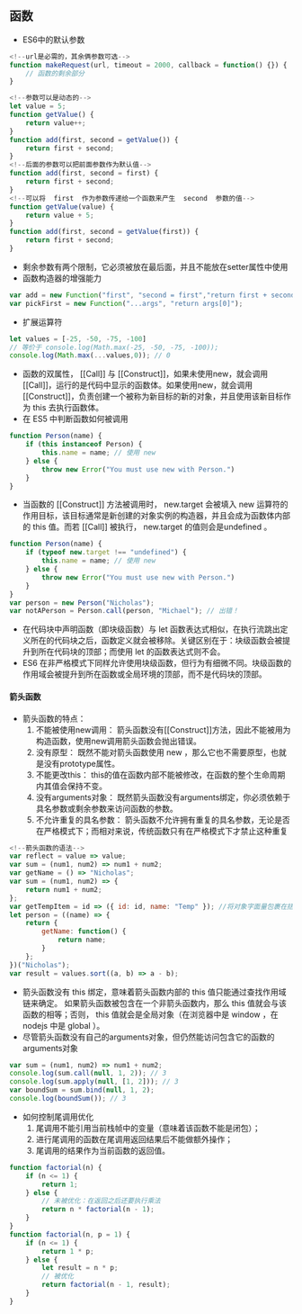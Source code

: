 ## 函数
- ES6中的默认参数

```js
<!--url是必需的，其余俩参数可选-->
function makeRequest(url, timeout = 2000, callback = function() {}) {
    // 函数的剩余部分
}

<!--参数可以是动态的-->
let value = 5;
function getValue() {
    return value++;
}
function add(first, second = getValue()) {
    return first + second;
}
<!--后面的参数可以把前面参数作为默认值-->
function add(first, second = first) {
    return first + second;
}
<!--可以将  first  作为参数传递给一个函数来产生  second  参数的值-->
function getValue(value) {
    return value + 5;
}
function add(first, second = getValue(first)) {
    return first + second;
}
```

- 剩余参数有两个限制，它必须被放在最后面，并且不能放在setter属性中使用
- 函数构造器的增强能力

```js
var add = new Function("first", "second = first","return first + second");
var pickFirst = new Function("...args", "return args[0]");
```
- 扩展运算符

```js
let values = [-25, -50, -75, -100]
// 等价于 console.log(Math.max(-25, -50, -75, -100));
console.log(Math.max(...values,0)); // 0
```

- 函数的双属性， [[Call]] 与 [[Construct]]，如果未使用new，就会调用[[Call]]，运行的是代码中显示的函数体。如果使用new，就会调用[[Construct]]，负责创建一个被称为新目标的新的对象，并且使用该新目标作为  this  去执行函数体。
- 在 ES5 中判断函数如何被调用

```js
function Person(name) {
    if (this instanceof Person) {
        this.name = name; // 使用 new
    } else {
        throw new Error("You must use new with Person.")
    }
}
```
- 当函数的  [[Construct]]  方法被调用时，  new.target  会被填入  new  运算符的作用目标，该目标通常是新创建的对象实例的构造器，并且会成为函数体内部的  this  值。而若  [[Call]]  被执行，  new.target  的值则会是undefined  。

```js
function Person(name) {
    if (typeof new.target !== "undefined") {
        this.name = name; // 使用 new
    } else {
        throw new Error("You must use new with Person.")
    }
}
var person = new Person("Nicholas");
var notAPerson = Person.call(person, "Michael"); // 出错！
```
- 在代码块中声明函数（即块级函数）与  let  函数表达式相似，在执行流跳出定义所在的代码块之后，函数定义就会被移除。关键区别在于：块级函数会被提升到所在代码块的顶部；而使用  let  的函数表达式则不会。
- ES6 在非严格模式下同样允许使用块级函数，但行为有细微不同。块级函数的作用域会被提升到所在函数或全局环境的顶部，而不是代码块的顶部。

#### 箭头函数
- 箭头函数的特点：
    1. 不能被使用new调用： 箭头函数没有[[Construct]]方法，因此不能被用为构造函数，使用new调用箭头函数会抛出错误。
    2. 没有原型： 既然不能对箭头函数使用  new  ，那么它也不需要原型，也就是没有prototype属性。
    3. 不能更改this：  this的值在函数内部不能被修改，在函数的整个生命周期内其值会保持不变。
    4. 没有arguments对象： 既然箭头函数没有arguments绑定，你必须依赖于具名参数或剩余参数来访问函数的参数。
    5. 不允许重复的具名参数： 箭头函数不允许拥有重复的具名参数，无论是否在严格模式下；而相对来说，传统函数只有在严格模式下才禁止这种重复

```js
<!--箭头函数的语法-->
var reflect = value => value;
var sum = (num1, num2) => num1 + num2;
var getName = () => "Nicholas";
var sum = (num1, num2) => {
    return num1 + num2;
};
var getTempItem = id => ({ id: id, name: "Temp" }); //将对象字面量包裹在括号内，标示了括号内是一个字面量而不是函数体。
let person = ((name) => {
    return {
        getName: function() {
            return name;
        }
    };
})("Nicholas");
var result = values.sort((a, b) => a - b);
```
- 箭头函数没有  this  绑定，意味着箭头函数内部的  this  值只能通过查找作用域链来确定。
如果箭头函数被包含在一个非箭头函数内，那么  this  值就会与该函数的相等；否则，
this  值就会是全局对象（在浏览器中是  window  ，在 nodejs 中是  global  ）。
- 尽管箭头函数没有自己的arguments对象，但仍然能访问包含它的函数的arguments对象

```js
var sum = (num1, num2) => num1 + num2;
console.log(sum.call(null, 1, 2)); // 3
console.log(sum.apply(null, [1, 2])); // 3
var boundSum = sum.bind(null, 1, 2);
console.log(boundSum()); // 3
```
- 如何控制尾调用优化
    1. 尾调用不能引用当前栈帧中的变量（意味着该函数不能是闭包）；
    2. 进行尾调用的函数在尾调用返回结果后不能做额外操作；
    3. 尾调用的结果作为当前函数的返回值。

```js
function factorial(n) {
    if (n <= 1) {
        return 1;
    } else {
        // 未被优化：在返回之后还要执行乘法
        return n * factorial(n - 1);
    }
}
function factorial(n, p = 1) {
    if (n <= 1) {
        return 1 * p;
    } else {
        let result = n * p;
        // 被优化
        return factorial(n - 1, result);
    }
}

```